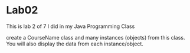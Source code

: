 # Lab02
This is lab 2 of 7 I did in my Java Programming Class

create a CourseName class and many instances (objects) from this class. You will also display the data from each instance/object.
